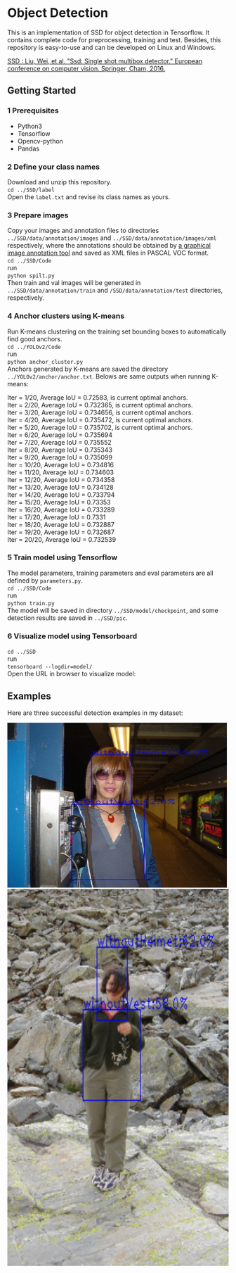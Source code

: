 # Object Detection
This is an implementation of SSD for object detection in Tensorflow. It contains complete code for preprocessing, training and test. Besides, this repository is easy-to-use and can be developed on Linux and Windows.  

[SSD : Liu, Wei, et al. "Ssd: Single shot multibox detector." European conference on computer vision. Springer, Cham, 2016.](https://arxiv.org/abs/1512.02325)

## Getting Started
### 1 Prerequisites  
* Python3  
* Tensorflow  
* Opencv-python  
* Pandas  

### 2 Define your class names  
Download  and unzip this repository.  
`cd ../SSD/label`  
Open the `label.txt` and revise its class names as yours.  

### 3 Prepare images  
Copy your images and annotation files to directories `../SSD/data/annotation/images` and `../SSD/data/annotation/images/xml` respectively, where the annotations should be obtained by [a graphical image annotation tool](https://github.com/tzutalin/labelImg) and  saved as XML files in PASCAL VOC format.  
`cd ../SSD/Code`  
run  
`python spilt.py`  
Then train and val images will be generated in  `../SSD/data/annotation/train` and  `/SSD/data/annotation/test` directories, respectively.  

### 4 Anchor clusters using K-means  
Run K-means clustering on the training set bounding boxes to automatically find good anchors.  
`cd ../YOLOv2/Code`  
run  
`python anchor_cluster.py`  
Anchors generated by K-means are saved the directory `../YOLOv2/anchor/anchor.txt`. Belows are same outputs when running K-means:

Iter = 1/20, Average IoU = 0.72583, is current optimal anchors.  
Iter = 2/20, Average IoU = 0.732365, is current optimal anchors.  
Iter = 3/20, Average IoU = 0.734656, is current optimal anchors.  
Iter = 4/20, Average IoU = 0.735472, is current optimal anchors.  
Iter = 5/20, Average IoU = 0.735702, is current optimal anchors.  
Iter = 6/20, Average IoU = 0.735694  
Iter = 7/20, Average IoU = 0.735552  
Iter = 8/20, Average IoU = 0.735343  
Iter = 9/20, Average IoU = 0.735099  
Iter = 10/20, Average IoU = 0.734816  
Iter = 11/20, Average IoU = 0.734603  
Iter = 12/20, Average IoU = 0.734358  
Iter = 13/20, Average IoU = 0.734128  
Iter = 14/20, Average IoU = 0.733794  
Iter = 15/20, Average IoU = 0.73353  
Iter = 16/20, Average IoU = 0.733289  
Iter = 17/20, Average IoU = 0.7331  
Iter = 18/20, Average IoU = 0.732887  
Iter = 19/20, Average IoU = 0.732687  
Iter = 20/20, Average IoU = 0.732539  

### 5 Train model using Tensorflow  
The model parameters, training parameters and eval parameters are all defined by `parameters.py`.  
`cd ../SSD/Code`  
run  
`python train.py`  
The model will be saved in directory `../SSD/model/checkpoint`, and some detection results are saved in `../SSD/pic`. 
 
### 6 Visualize model using Tensorboard  
`cd ../SSD`  
run  
`tensorboard --logdir=model/`   
Open the URL in browser to visualize model:  

## Examples  
Here are three successful detection examples in my dataset:   

![Image](https://github.com/xiaogangLi/tensorflow-Darknet-YOLOv2/blob/master/YOLOv2/pic/example1.jpg)
![Image](https://github.com/xiaogangLi/tensorflow-Darknet-YOLOv2/blob/master/YOLOv2/pic/example0.jpg)
